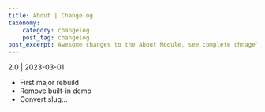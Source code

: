 ```yaml
---
title: About | Changelog
taxonomy:
    category: changelog
    post_tag: changelog
post_excerpt: Awesome changes to the About Module, see complete chnagelog <a href="https://digifox.media/changelog/about-changelog/" target="_blank">here.</a>
---
```


2.0 | 2023-03-01
* First major rebuild
* Remove built-in demo
* Convert slug...